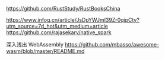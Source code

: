 https://github.com/RustStudy/RustBooksChina



https://www.infoq.cn/article/JsDpYWJmI39Zr0qipCty?utm_source=7d_hot&utm_medium=article
https://github.com/rajasekarv/native_spark


深入浅出 WebAssembly
https://github.com/mbasso/awesome-wasm/blob/master/README.md
